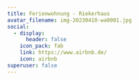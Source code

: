 ```yaml
---
title: Ferienwohnung - Riekerhaus
avatar_filename: img-20230410-wa0001.jpg
social:
  - display:
      header: false
    icon_pack: fab
    link: https://www.airbnb.de/
    icon: airbnb
superuser: false
---
```

